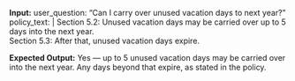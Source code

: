 **Input:**
user_question: “Can I carry over unused vacation days to next year?”  
policy_text: |
  Section 5.2: Unused vacation days may be carried over up to 5 days into the next year.  
  Section 5.3: After that, unused vacation days expire.

**Expected Output:**
Yes — up to 5 unused vacation days may be carried over into the next year. Any days beyond that expire, as stated in the policy.
